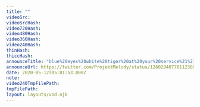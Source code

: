 ```yaml
---
title: ""
videoSrc: 
videoSrcHash: 
video720Hash: 
video480Hash: 
video360Hash: 
video240Hash: 
thinHash: 
thiccHash: 
announceTitle: "blue%20eyes%20white%20tiger%20at%20your%20service%21%21"
announceUrl: https://twitter.com/ProjektMelody/status/1260284077011238912
date: 2020-05-12T05:01:53.000Z
note: 
video240TmpFilePath: 
tmpFilePath: 
layout: layouts/vod.njk
---
```

